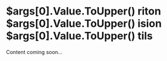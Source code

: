 #  $args[0].Value.ToUpper() riton  $args[0].Value.ToUpper() ision  $args[0].Value.ToUpper() tils

Content coming soon...
